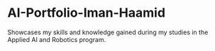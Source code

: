 # AI-Portfolio-Iman-Haamid
Showcases my skills and knowledge gained during my studies in the Applied AI and Robotics program.
